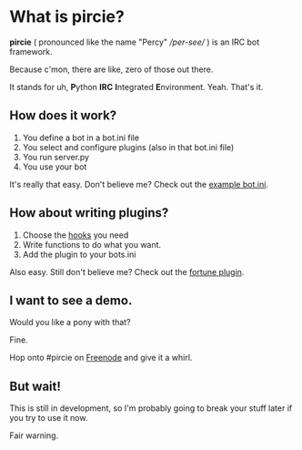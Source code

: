 # What is pircie?

**pircie** ( pronounced like the name "Percy" _/per-see/_ ) is an IRC bot framework.

Because c'mon, there are like, zero of those out there.

It stands for uh, **P**ython **IRC** **I**ntegrated **E**nvironment. Yeah. That's it.

## How does it work?

1. You define a bot in a bot.ini file
2. You select and configure plugins (also in that bot.ini file)
3. You run server.py
4. You use your bot

It's really that easy. Don't believe me? Check out the [example bot.ini](http://github.com/jmhobbs/pircie/blob/master/bots/example/bot.ini).

## How about writing plugins?

1. Choose the [hooks](http://github.com/jmhobbs/pircie/blob/master/HOOKS.markdown) you need
2. Write functions to do what you want.
3. Add the plugin to your bots.ini

Also easy. Still don't believe me? Check out the [fortune plugin](http://github.com/jmhobbs/pircie/blob/master/plugins/fortune.py).

## I want to see a demo.

Would you like a pony with that?

Fine.

Hop onto #pircie on [Freenode](http://www.freenode.net/) and give it a whirl.

## But wait!

This is still in development, so I'm probably going to break your stuff later if you try to use it now.

Fair warning.